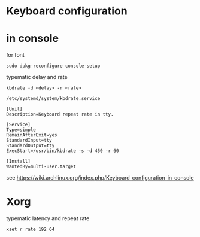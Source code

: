 Keyboard configuration
===

# in console

for font
```
sudo dpkg-reconfigure console-setup
```

typematic delay and rate
```
kbdrate -d <delay> -r <rate>

/etc/systemd/system/kbdrate.service

[Unit]
Description=Keyboard repeat rate in tty.

[Service]
Type=simple
RemainAfterExit=yes
StandardInput=tty
StandardOutput=tty
ExecStart=/usr/bin/kbdrate -s -d 450 -r 60
 
[Install]
WantedBy=multi-user.target

```
see https://wiki.archlinux.org/index.php/Keyboard_configuration_in_console  

# Xorg

typematic latency and repeat rate
```
xset r rate 192 64
```
